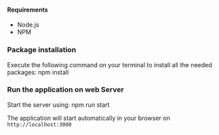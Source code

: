 
#### Requirements

- Node.js
- NPM

### Package installation
Execute the following command on your terminal to install all the needed packages:
npm install

### Run the application on web Server
Start the server using:
npm run start

The application will start automatically in your browser on `http://localhost:3000`
